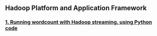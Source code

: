 ## Hadoop Platform and Application Framework
### [1. Running wordcount with Hadoop streaming, using Python code](wordcount/wordcount.md)

